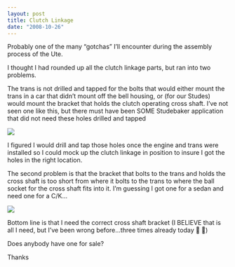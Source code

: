 ```yaml
---
layout: post
title: Clutch Linkage
date: "2008-10-26"
---
```


Probably one of the many “gotchas” I’ll encounter during the assembly process of the Ute.

I thought I had rounded up all the clutch linkage parts, but ran into two problems.

The trans is not drilled and tapped for the bolts that would either mount the trans in a car that didn’t mount off the bell housing, or (for our Studes) would mount the bracket that holds the clutch operating cross shaft. I’ve not seen one like this, but there must have been SOME Studebaker application that did not need these holes drilled and tapped

![](/images/Kart_Hauler_Blog/26-clutch_002.jpg)

I figured I would drill and tap those holes once the engine and trans were installed so I could mock up the clutch linkage in position to insure I got the holes in the right location.

The second problem is that the bracket that bolts to the trans and holds the cross shaft is too short from where it bolts to the trans to where the ball socket for the cross shaft fits into it. I’m guessing I got one for a sedan and need one for a C/K…

![](/images/Kart_Hauler_Blog/26-clutch_001.jpg)

Bottom line is that I need the correct cross shaft bracket (I BELIEVE that is all I need, but I’ve been wrong before…three times already today 😬 🤨)

Does anybody have one for sale?

Thanks
